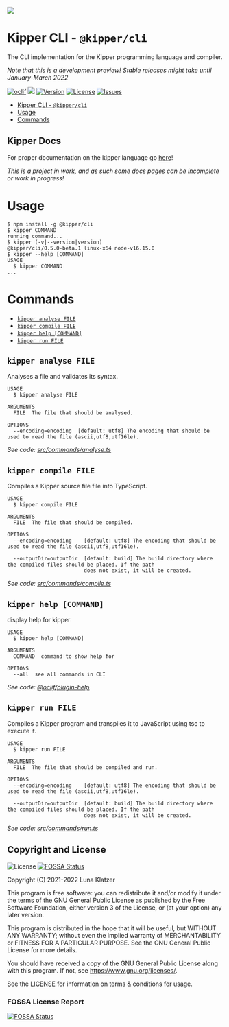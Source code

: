 ![](https://github.com/Luna-Klatzer/Kipper/raw/main/img/Kipper-Logo-with-head.png)

# Kipper CLI - `@kipper/cli`

The CLI implementation for the Kipper programming language and compiler.

*Note that this is a development preview! Stable releases might take until January-March 2022*

[![oclif](https://img.shields.io/badge/cli-oclif-brightgreen.svg)](https://oclif.io)
![](https://img.shields.io/badge/Coverage-72%25-5A7302.svg?style=flat&logoColor=white&color=blue&prefix=$coverage$)
[![Version](https://img.shields.io/npm/v/@kipper/cli)](https://npmjs.org/package/@kipper/cli)
[![License](https://img.shields.io/npm/l/@kipper/cli)](https://github.com/Luna-Klatzer/Kipper/blob/main/LICENSE)
[![Issues](https://img.shields.io/github/issues/Luna-Klatzer/Kipper)](https://github.com/Luna-Klatzer/Kipper/issues)

<!-- toc -->
* [Kipper CLI - `@kipper/cli`](#kipper-cli---kippercli)
* [Usage](#usage)
* [Commands](#commands)
<!-- tocstop -->

## Kipper Docs

For proper documentation on the kipper language go [here](https://wmc-ahif-2021.github.io/Kipper-Web/)!

*This is a project in work, and as such some docs pages can be incomplete or work in progress!*

# Usage

<!-- usage -->
```sh-session
$ npm install -g @kipper/cli
$ kipper COMMAND
running command...
$ kipper (-v|--version|version)
@kipper/cli/0.5.0-beta.1 linux-x64 node-v16.15.0
$ kipper --help [COMMAND]
USAGE
  $ kipper COMMAND
...
```
<!-- usagestop -->

# Commands

<!-- commands -->
* [`kipper analyse FILE`](#kipper-analyse-file)
* [`kipper compile FILE`](#kipper-compile-file)
* [`kipper help [COMMAND]`](#kipper-help-command)
* [`kipper run FILE`](#kipper-run-file)

## `kipper analyse FILE`

Analyses a file and validates its syntax.

```
USAGE
  $ kipper analyse FILE

ARGUMENTS
  FILE  The file that should be analysed.

OPTIONS
  --encoding=encoding  [default: utf8] The encoding that should be used to read the file (ascii,utf8,utf16le).
```

_See code: [src/commands/analyse.ts](https://github.com/Luna-Klatzer/Kipper-CLI/blob/v0.5.0-beta.1/src/commands/analyse.ts)_

## `kipper compile FILE`

Compiles a Kipper source file file into TypeScript.

```
USAGE
  $ kipper compile FILE

ARGUMENTS
  FILE  The file that should be compiled.

OPTIONS
  --encoding=encoding    [default: utf8] The encoding that should be used to read the file (ascii,utf8,utf16le).

  --outputDir=outputDir  [default: build] The build directory where the compiled files should be placed. If the path
                         does not exist, it will be created.
```

_See code: [src/commands/compile.ts](https://github.com/Luna-Klatzer/Kipper-CLI/blob/v0.5.0-beta.1/src/commands/compile.ts)_

## `kipper help [COMMAND]`

display help for kipper

```
USAGE
  $ kipper help [COMMAND]

ARGUMENTS
  COMMAND  command to show help for

OPTIONS
  --all  see all commands in CLI
```

_See code: [@oclif/plugin-help](https://github.com/oclif/plugin-help/blob/v3.3.1/src/commands/help.ts)_

## `kipper run FILE`

Compiles a Kipper program and transpiles it to JavaScript using tsc to execute it.

```
USAGE
  $ kipper run FILE

ARGUMENTS
  FILE  The file that should be compiled and run.

OPTIONS
  --encoding=encoding    [default: utf8] The encoding that should be used to read the file (ascii,utf8,utf16le).

  --outputDir=outputDir  [default: build] The build directory where the compiled files should be placed. If the path
                         does not exist, it will be created.
```

_See code: [src/commands/run.ts](https://github.com/Luna-Klatzer/Kipper-CLI/blob/v0.5.0-beta.1/src/commands/run.ts)_
<!-- commandsstop -->

## Copyright and License

![License](https://img.shields.io/github/license/Luna-Klatzer/Kipper?color=cyan)
[![FOSSA Status](https://app.fossa.com/api/projects/git%2Bgithub.com%2FLuna-Klatzer%2FKipper.svg?type=shield)](https://app.fossa.com/projects/git%2Bgithub.com%2FLuna-Klatzer%2FKipper?ref=badge_shield)

Copyright (C) 2021-2022 Luna Klatzer

This program is free software: you can redistribute it and/or modify it under
the terms of the GNU General Public License as published by the Free Software
Foundation, either version 3 of the License, or
(at your option) any later version.

This program is distributed in the hope that it will be useful, but WITHOUT ANY
WARRANTY; without even the implied warranty of MERCHANTABILITY or FITNESS FOR A
PARTICULAR PURPOSE. See the GNU General Public License for more details.

You should have received a copy of the GNU General Public License along with
this program. If not, see <https://www.gnu.org/licenses/>.

See the [LICENSE](https://raw.githubusercontent.com/Para-Lang/Para/main/LICENSE)
for information on terms & conditions for usage.

### FOSSA License Report

[![FOSSA Status](https://app.fossa.com/api/projects/git%2Bgithub.com%2FLuna-Klatzer%2FKipper.svg?type=large)](https://app.fossa.com/projects/git%2Bgithub.com%2FLuna-Klatzer%2FKipper?ref=badge_large)
